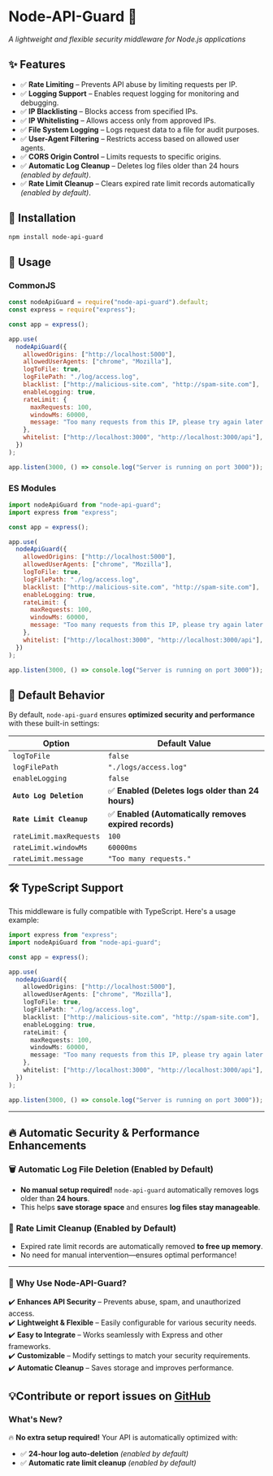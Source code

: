# **Node-API-Guard 🚀**

_A lightweight and flexible security middleware for Node.js applications_

## ✨ **Features**

- ✅ **Rate Limiting** – Prevents API abuse by limiting requests per IP.
- ✅ **Logging Support** – Enables request logging for monitoring and debugging.
- ✅ **IP Blacklisting** – Blocks access from specified IPs.
- ✅ **IP Whitelisting** – Allows access only from approved IPs.
- ✅ **File System Logging** – Logs request data to a file for audit purposes.
- ✅ **User-Agent Filtering** – Restricts access based on allowed user agents.
- ✅ **CORS Origin Control** – Limits requests to specific origins.
- ✅ **Automatic Log Cleanup** – Deletes log files older than 24 hours _(enabled by default)_.
- ✅ **Rate Limit Cleanup** – Clears expired rate limit records automatically _(enabled by default)_.

## 📌 **Installation**

```sh
npm install node-api-guard
```

## 🚀 **Usage**

### **CommonJS**

```js
const nodeApiGuard = require("node-api-guard").default;
const express = require("express");

const app = express();

app.use(
  nodeApiGuard({
    allowedOrigins: ["http://localhost:5000"],
    allowedUserAgents: ["chrome", "Mozilla"],
    logToFile: true,
    logFilePath: "./log/access.log",
    blacklist: ["http://malicious-site.com", "http://spam-site.com"],
    enableLogging: true,
    rateLimit: {
      maxRequests: 100,
      windowMs: 60000,
      message: "Too many requests from this IP, please try again later.",
    },
    whitelist: ["http://localhost:3000", "http://localhost:3000/api"],
  })
);

app.listen(3000, () => console.log("Server is running on port 3000"));
```

### **ES Modules**

```js
import nodeApiGuard from "node-api-guard";
import express from "express";

const app = express();

app.use(
  nodeApiGuard({
    allowedOrigins: ["http://localhost:5000"],
    allowedUserAgents: ["chrome", "Mozilla"],
    logToFile: true,
    logFilePath: "./log/access.log",
    blacklist: ["http://malicious-site.com", "http://spam-site.com"],
    enableLogging: true,
    rateLimit: {
      maxRequests: 100,
      windowMs: 60000,
      message: "Too many requests from this IP, please try again later.",
    },
    whitelist: ["http://localhost:3000", "http://localhost:3000/api"],
  })
);

app.listen(3000, () => console.log("Server is running on port 3000"));
```

## 🎯 **Default Behavior**

By default, `node-api-guard` ensures **optimized security and performance** with these built-in settings:

| Option                   | Default Value                                          |
| ------------------------ | ------------------------------------------------------ |
| `logToFile`              | `false`                                                |
| `logFilePath`            | `"./logs/access.log"`                                  |
| `enableLogging`          | `false`                                                |
| **`Auto Log Deletion`**  | ✅ **Enabled (Deletes logs older than 24 hours)**      |
| **`Rate Limit Cleanup`** | ✅ **Enabled (Automatically removes expired records)** |
| `rateLimit.maxRequests`  | `100`                                                  |
| `rateLimit.windowMs`     | `60000ms`                                              |
| `rateLimit.message`      | `"Too many requests."`                                 |

## 🛠 **TypeScript Support**

This middleware is fully compatible with TypeScript. Here's a usage example:

```ts
import express from "express";
import nodeApiGuard from "node-api-guard";

const app = express();

app.use(
  nodeApiGuard({
    allowedOrigins: ["http://localhost:5000"],
    allowedUserAgents: ["chrome", "Mozilla"],
    logToFile: true,
    logFilePath: "./log/access.log",
    blacklist: ["http://malicious-site.com", "http://spam-site.com"],
    enableLogging: true,
    rateLimit: {
      maxRequests: 100,
      windowMs: 60000,
      message: "Too many requests from this IP, please try again later.",
    },
    whitelist: ["http://localhost:3000", "http://localhost:3000/api"],
  })
);

app.listen(3000, () => console.log("Server is running on port 3000"));
```

---

## 🔥 **Automatic Security & Performance Enhancements**

### 🗑 **Automatic Log File Deletion (Enabled by Default)**

- **No manual setup required!** `node-api-guard` automatically removes logs older than **24 hours**.
- This helps **save storage space** and ensures **log files stay manageable**.

### 🔄 **Rate Limit Cleanup (Enabled by Default)**

- Expired rate limit records are automatically removed **to free up memory**.
- No need for manual intervention—ensures optimal performance!

---

### 🚀 **Why Use Node-API-Guard?**

✔️ **Enhances API Security** – Prevents abuse, spam, and unauthorized access.  
✔️ **Lightweight & Flexible** – Easily configurable for various security needs.  
✔️ **Easy to Integrate** – Works seamlessly with Express and other frameworks.  
✔️ **Customizable** – Modify settings to match your security requirements.  
✔️ **Automatic Cleanup** – Saves storage and improves performance.

## 💡Contribute or report issues on [GitHub](https://github.com/DeveloperWK/Custom_NPM_Packages/tree/main/node-api-guard)

### **What's New?**

🔥 **No extra setup required!** Your API is automatically optimized with:

- ✅ **24-hour log auto-deletion** _(enabled by default)_
- ✅ **Automatic rate limit cleanup** _(enabled by default)_
